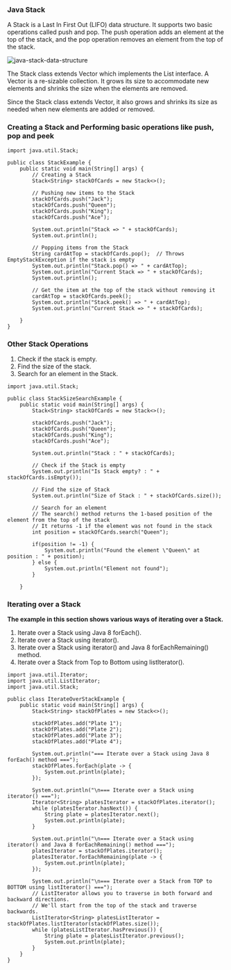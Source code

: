 ### Java Stack

A Stack is a Last In First Out (LIFO) data structure. It supports two basic operations called push and pop. The push operation adds an element at the top of the stack, and the pop operation removes an element from the top of the stack.

![java-stack-data-structure](https://github.com/user-attachments/assets/f9fa8635-0434-49ef-b8b3-ce442bea41c0)


The Stack class extends Vector which implements the List interface. A Vector is a re-sizable collection. It grows its size to accommodate new elements and shrinks the size when the elements are removed.

Since the Stack class extends Vector, it also grows and shrinks its size as needed when new elements are added or removed.

### Creating a Stack and Performing basic operations like push, pop and peek

```
import java.util.Stack;

public class StackExample {
    public static void main(String[] args) {
        // Creating a Stack
        Stack<String> stackOfCards = new Stack<>();

        // Pushing new items to the Stack
        stackOfCards.push("Jack");
        stackOfCards.push("Queen");
        stackOfCards.push("King");
        stackOfCards.push("Ace");

        System.out.println("Stack => " + stackOfCards);
        System.out.println();

        // Popping items from the Stack
        String cardAtTop = stackOfCards.pop();  // Throws EmptyStackException if the stack is empty
        System.out.println("Stack.pop() => " + cardAtTop);
        System.out.println("Current Stack => " + stackOfCards);
        System.out.println();

        // Get the item at the top of the stack without removing it
        cardAtTop = stackOfCards.peek();
        System.out.println("Stack.peek() => " + cardAtTop);
        System.out.println("Current Stack => " + stackOfCards);

    }
}
```

### Other Stack Operations

1. Check if the stack is empty.
2. Find the size of the stack.
3. Search for an element in the Stack.

```
import java.util.Stack;

public class StackSizeSearchExample {
    public static void main(String[] args) {
        Stack<String> stackOfCards = new Stack<>();

        stackOfCards.push("Jack");
        stackOfCards.push("Queen");
        stackOfCards.push("King");
        stackOfCards.push("Ace");

        System.out.println("Stack : " + stackOfCards);

        // Check if the Stack is empty
        System.out.println("Is Stack empty? : " + stackOfCards.isEmpty());

        // Find the size of Stack
        System.out.println("Size of Stack : " + stackOfCards.size());

        // Search for an element
        // The search() method returns the 1-based position of the element from the top of the stack
        // It returns -1 if the element was not found in the stack
        int position = stackOfCards.search("Queen");

        if(position != -1) {
            System.out.println("Found the element \"Queen\" at position : " + position);
        } else {
            System.out.println("Element not found");
        }

    }
```


### Iterating over a Stack

**The example in this section shows various ways of iterating over a Stack.**

1. Iterate over a Stack using Java 8 forEach().
2. Iterate over a Stack using iterator().
3. Iterate over a Stack using iterator() and Java 8 forEachRemaining() method.
4. Iterate over a Stack from Top to Bottom using listIterator().

```
import java.util.Iterator;
import java.util.ListIterator;
import java.util.Stack;

public class IterateOverStackExample {
    public static void main(String[] args) {
        Stack<String> stackOfPlates = new Stack<>();

        stackOfPlates.add("Plate 1");
        stackOfPlates.add("Plate 2");
        stackOfPlates.add("Plate 3");
        stackOfPlates.add("Plate 4");

        System.out.println("=== Iterate over a Stack using Java 8 forEach() method ===");
        stackOfPlates.forEach(plate -> {
            System.out.println(plate);
        });

        System.out.println("\n=== Iterate over a Stack using iterator() ===");
        Iterator<String> platesIterator = stackOfPlates.iterator();
        while (platesIterator.hasNext()) {
            String plate = platesIterator.next();
            System.out.println(plate);
        }

        System.out.println("\n=== Iterate over a Stack using iterator() and Java 8 forEachRemaining() method ===");
        platesIterator = stackOfPlates.iterator();
        platesIterator.forEachRemaining(plate -> {
            System.out.println(plate);
        });

        System.out.println("\n=== Iterate over a Stack from TOP to BOTTOM using listIterator() ===");
        // ListIterator allows you to traverse in both forward and backward directions.
        // We'll start from the top of the stack and traverse backwards.
        ListIterator<String> platesListIterator = stackOfPlates.listIterator(stackOfPlates.size());
        while (platesListIterator.hasPrevious()) {
            String plate = platesListIterator.previous();
            System.out.println(plate);
        }
    }
}
```
